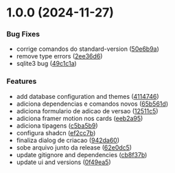 # 1.0.0 (2024-11-27)


### Bug Fixes

* corrige comandos do standard-version ([50e6b9a](https://github.com/jonabergamo/changelog-generator-gui/commit/50e6b9aa1f5dd87eb160e25a0baa725672530a04))
* remove type errors ([2ee36d6](https://github.com/jonabergamo/changelog-generator-gui/commit/2ee36d658fe6fe04e591fc789275eae3971b835b))
* sqlite3 bug ([49c1c1a](https://github.com/jonabergamo/changelog-generator-gui/commit/49c1c1a461e27b6e080d3bb68193364f650f4036))


### Features

* add database configuration and themes ([4114746](https://github.com/jonabergamo/changelog-generator-gui/commit/41147467c64ba748cb2a80e7198c2b64c46458ee))
* adiciona dependencias e comandos novos ([65b561d](https://github.com/jonabergamo/changelog-generator-gui/commit/65b561d7b3517653f9d152806b1529f5cfb28f54))
* adiciona formulario de adicao de versao ([12511c5](https://github.com/jonabergamo/changelog-generator-gui/commit/12511c5b2ceb57a5ff548b50be86a400e66110bd))
* adiciona framer motion nos cards ([eeb2a95](https://github.com/jonabergamo/changelog-generator-gui/commit/eeb2a951d732811d97309d0d6a25849e04a95189))
* adiciona tipagens ([c5ba5b9](https://github.com/jonabergamo/changelog-generator-gui/commit/c5ba5b9562468a1410795e899351173510f878d6))
* configura shadcn ([ef2cc7b](https://github.com/jonabergamo/changelog-generator-gui/commit/ef2cc7b196f3601b048c804f808182da591da129))
* finaliza dialog de criacao ([942da60](https://github.com/jonabergamo/changelog-generator-gui/commit/942da608cba4dc7d4594a81e997e3ab79fdc21a5))
* sobe arquivo junto da release ([62e0dc5](https://github.com/jonabergamo/changelog-generator-gui/commit/62e0dc5453125f1574ad4cc2486e1b9a825d6c07))
* update gitignore and dependencies ([cb8f37b](https://github.com/jonabergamo/changelog-generator-gui/commit/cb8f37bbe059767b7c72574aa98ce53054cc6f71))
* update ui and versions ([0f49ea5](https://github.com/jonabergamo/changelog-generator-gui/commit/0f49ea54b40f49f5062f6a8ec9d0fd69ef755da4))



